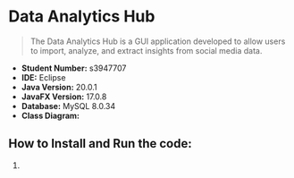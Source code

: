 # Data Analytics Hub
> The Data Analytics Hub is a GUI application developed to allow users to import, analyze, and extract insights from social media data.

- **Student Number:** s3947707
- **IDE:** Eclipse
- **Java Version:** 20.0.1
- **JavaFX Version:** 17.0.8
- **Database:** MySQL 8.0.34
- **Class Diagram:** 

## How to Install and Run the code:
1. 
